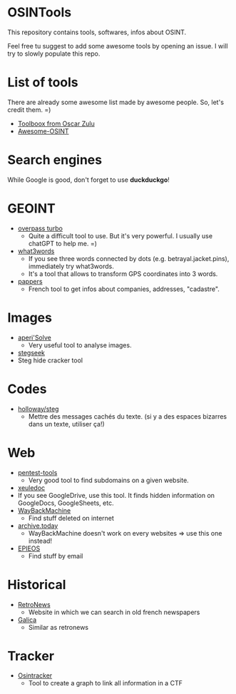 # OSINTools
This repository contains tools, softwares, infos about OSINT. 

Feel free tu suggest to add some awesome tools by opening an issue. I will try to slowly populate this repo.

# List of tools

There are already some awesome list made by awesome people. So, let's credit them. =)

- [Toolboox from Oscar Zulu](https://start.me/p/DPRM5o/oscar-zulu-toolbox)
- [Awesome-OSINT](https://github.com/jivoi/awesome-osint)

# Search engines

While Google is good, don't forget to use **duckduckgo**!

# GEOINT

- [overpass turbo](https://overpass-turbo.eu/)
  - Quite a difficult tool to use. But it's very powerful. I usually use chatGPT to help me. =)
- [what3words](https://what3words.com/)
  - If you see three words connected by dots (e.g. betrayal.jacket.pins), immediately try what3words.
  - It's a tool that allows to transform GPS coordinates into 3 words.
- [pappers](https://immobilier.pappers.fr/)
  - French tool to get infos about companies, addresses, "cadastre".

# Images

- [aperi'Solve](https://www.aperisolve.com/)
  - Very useful tool to analyse images.
 - [stegseek](https://github.com/RickdeJager/stegseek)
  - Steg hide cracker tool

# Codes
- [holloway/steg](https://holloway.nz/steg/)
  - Mettre des messages cachés du texte. (si y a des espaces bizarres dans un texte, utiliser ça!)

# Web

- [pentest-tools](https://pentest-tools.com/information-gathering/find-subdomains-of-domain)
  - Very good tool to find subdomains on a given website.
 - [xeuledoc](https://github.com/Malfrats/xeuledoc)
  - If you see GoogleDrive, use this tool. It finds hidden information on GoogleDocs, GoogleSheets, etc.
- [WayBackMachine](https://wayback-api.archive.org/)
  - Find stuff deleted on internet
- [archive.today](https://archive.ph)
  - WayBackMachine doesn't work on every websites => use this one instead!
- [EPIEOS](https://epieos.com/)
  - Find stuff by email
 
# Historical
- [RetroNews](https://www.retronews.fr/)
  - Website in which we can search in old french newspapers
- [Galica](https://gallica.bnf.fr/accueil/en/content/accueil-en?mode=desktop)
  - Similar as retronews

# Tracker
- [Osintracker](https://app.osintracker.com/)
  - Tool to create a graph to link all information in a CTF
